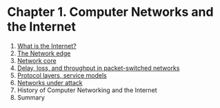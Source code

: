 # Chapter 1. Computer Networks and the Internet

1. [What is the Internet?](1_what_is_the_internet/README.md)
2. [The Network edge](2_the_network_edge/README.md)
3. [Network core](3_Network_core/README.md)
4. [Delay, loss, and throughput in packet-switched networks](4_delay_loss_and_throughput_in_packet_switched_networks/README.md)
5. [Protocol layers, service models](5_protocol_layers_service_models/README.md)
6. [Networks under attack](6_networks_under_attack/README.md)
7. History of Computer Networking and the Internet
8. Summary